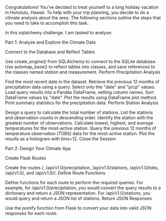 Congratulations! You've decided to treat yourself to a long holiday vacation in Honolulu, Hawaii. To help with your trip planning, you decide to do a climate analysis about the area. The following sections outline the steps that you need to take to accomplish this task.

In this sqlalchemy challenge. I am tasked to analyse: 

Part 1: Analyze and Explore the Climate Data

Connect to the Database and Reflect Tables

Use create_engine() from SQLAlchemy to connect to the SQLite database.
Use automap_base() to reflect tables into classes, and save references to the classes named station and measurement.
Perform Precipitation Analysis

Find the most recent date in the dataset.
Retrieve the previous 12 months of precipitation data using a query.
Select only the "date" and "prcp" values.
Load query results into a Pandas DataFrame, setting column names.
Sort DataFrame values by "date".
Plot the results using DataFrame plot method.
Print summary statistics for the precipitation data.
Perform Station Analysis

Design a query to calculate the total number of stations.
List the stations and observation counts in descending order.
Identify the station with the greatest number of observations.
Calculate lowest, highest, and average temperatures for the most-active station.
Query the previous 12 months of temperature observation (TOBS) data for the most-active station.
Plot the results as a histogram with bins=12.
Close the Session

Part 2: Design Your Climate App

Create Flask Routes

Create the routes /, /api/v1.0/precipitation, /api/v1.0/stations, /api/v1.0/tobs, /api/v1.0/<start>, and /api/v1.0/<start>/<end>.
Define Route Functions

Define functions for each route to perform the required queries.
For example, for /api/v1.0/precipitation, you would convert the query results to a dictionary and return a JSON representation.
For /api/v1.0/stations, you would query and return a JSON list of stations.
Return JSON Responses

Use the jsonify function from Flask to convert your data into valid JSON responses for each route.
